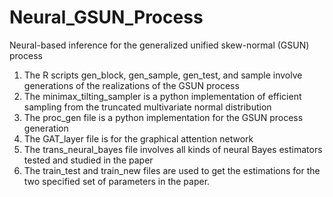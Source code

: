 # Neural_GSUN_Process
Neural-based inference for the generalized unified skew-normal (GSUN) process

1. The R scripts gen_block, gen_sample, gen_test, and sample involve generations of the realizations of the GSUN process
2. The minimax_tilting_sampler is a python implementation of efficient sampling from the truncated multivariate normal distribution
3. The proc_gen file is a python implementation for the GSUN process generation
4. The GAT_layer file is for the graphical attention network
5. The trans_neural_bayes file involves all kinds of neural Bayes estimators tested and studied in the paper
6. The train_test and train_new files are used to get the estimations for the two specified set of parameters in the paper.
